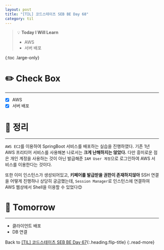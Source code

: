 ```yaml
---
layout: post
title: "[TIL] 코드스테이츠 SEB BE Day 68"
category: til
---
```

> 💡 **Today I Will Learn**
>
> * AWS
> * 서버 배포


{:toc .large-only}

# ✏️ Check Box
***

* [x] <label>AWS</label>
* [x] <label>서버 배포</label>

# 📌 정리
***

`AWS EC2`를 이용하여 SpringBoot 서비스를 배포하는 실습을 진행하였다. 기존 1년 AWS 프리티어 서비스를 사용해본 나로서는 **크게 난해하지는 않았다.** 다만 흥미로운 점은 개인 계정을 사용하는 것이 아닌 발급해준 `IAM User 계정`으로 로그인하여 AWS 서비스를 이용한다는 것이다.

또한 이미 인스턴스가 생성되어있고, **키페어를 발급받을 권한이 존재하지않아** SSH 연결을 어떻게 진행하나 상당히 궁금했는데, `Session Manager`로 인스턴스에 연결하여 AWS 웹상에서 Shell을 이용할 수 있었다😊

# 🎯 Tomorrow
***

* 클라이언트 배포
* DB 연결

Back to [[TIL] 코드스테이츠 SEB BE Day 67](220801-til){:.heading.flip-title}
{:.read-more}